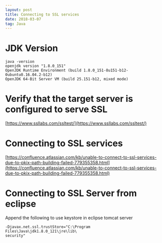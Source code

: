 ```yaml
---
layout: post
title: Connecting to SSL services
date: 2018-03-07
tag: Java
---
```


# JDK Version

```
java -version
openjdk version "1.8.0_151"
OpenJDK Runtime Environment (build 1.8.0_151-8u151-b12-0ubuntu0.16.04.2-b12)
OpenJDK 64-Bit Server VM (build 25.151-b12, mixed mode)
```

# Verify that the target server is configured to serve SSL
[https://www.ssllabs.com/ssltest/](https://www.ssllabs.com/ssltest/)


# Connecting to SSL services
[https://confluence.atlassian.com/kb/unable-to-connect-to-ssl-services-due-to-pkix-path-building-failed-779355358.html](https://confluence.atlassian.com/kb/unable-to-connect-to-ssl-services-due-to-pkix-path-building-failed-779355358.html)

# Connecting to SSL Server from eclipse
Append the following to use keystore in eclipse tomcat server
```
-Djavax.net.ssl.trustStore="C:\Program Files\Java\jdk1.8.0_121\jre\lib\
security"
```

